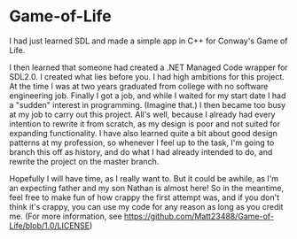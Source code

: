 # Game-of-Life
I had just learned SDL and made a simple app in C++ for Conway's Game of Life.

I then learned that someone had created a .NET Managed Code wrapper for SDL2.0.
I created what lies before you. I had high ambitions for this project. At the time
I was at two years graduated from college with no software engineering job.
Finally I got a job, and while I waited for my start date I had a "sudden"
interest in programming. (Imagine that.) I then became too busy at my job to
carry out this project. All's well, because I already had every intention to
rewrite it from scratch, as my design is poor and not suited for expanding functionality.
I have also learned quite a bit about good design patterns at my profession, so
whenever I feel up to the task, I'm going to branch this off as history, and do what
I had already intended to do, and rewrite the project on the master branch.

Hopefully I will have time, as I really want to. But it could be awhile, as I'm an
expecting father and my son Nathan is almost here! So in the meantime, feel free
to make fun of how crappy the first attempt was, and if you don't think it's crappy, you
can use my code for any reason as long as you credit me. (For more information, see
https://github.com/Matt23488/Game-of-Life/blob/1.0/LICENSE)

